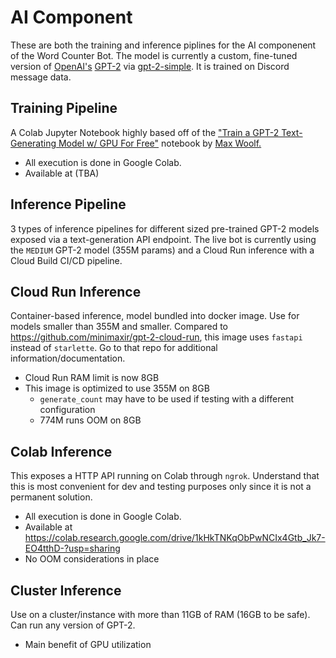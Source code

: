 # AI Component

These are both the training and inference piplines for the AI componenent of the Word Counter Bot. The model is currently a custom, fine-tuned version of [OpenAI's](https://openai.com) [GPT-2](https://openai.com/blog/better-language-models/) via [gpt-2-simple](https://github.com/minimaxir/gpt-2-simple). It is trained on Discord message data.

## Training Pipeline

A Colab Jupyter Notebook highly based off of the ["Train a GPT-2 Text-Generating Model w/ GPU For Free"](https://colab.research.google.com/drive/1VLG8e7YSEwypxU-noRNhsv5dW4NfTGce) notebook by [Max Woolf.](https://minimaxir.com/) 
 - All execution is done in Google Colab. 
 - Available at (TBA)

## Inference Pipeline

3 types of inference pipelines for different sized pre-trained GPT-2 models exposed via a text-generation API endpoint. The live bot is currently using the `MEDIUM` GPT-2 model (355M params) and a Cloud Run inference with a Cloud Build CI/CD pipeline.
## Cloud Run Inference

Container-based inference, model bundled into docker image. Use for models smaller than 355M and smaller. Compared to https://github.com/minimaxir/gpt-2-cloud-run, this image uses `fastapi` instead of `starlette`. Go to that repo for additional information/documentation.
 - Cloud Run RAM limit is now 8GB
 - This image is optimized to use 355M on 8GB
   - `generate_count` may have to be used if testing with a different configuration
   - 774M runs OOM on 8GB
## Colab Inference

This exposes a HTTP API running on Colab through `ngrok`. Understand that this is most convenient for dev and testing purposes only since it is not a permanent solution. 
 - All execution is done in Google Colab. 
 - Available at https://colab.research.google.com/drive/1kHkTNKqObPwNCIx4Gtb_Jk7-EO4tthD-?usp=sharing
 - No OOM considerations in place
## Cluster Inference

Use on a cluster/instance with more than 11GB of RAM (16GB to be safe). Can run any version of GPT-2.
 - Main benefit of GPU utilization
